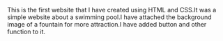 This is the first website that I have created using HTML and CSS.It was a simple website about a swimming pool.I have attached the background image of a fountain for more attraction.I have added button and other function to it.
